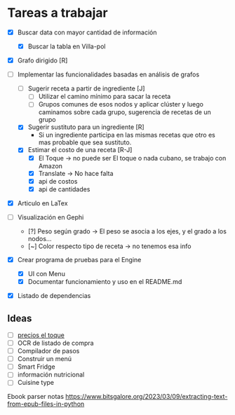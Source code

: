 # Tareas a trabajar 

- [x] Buscar data con mayor cantidad de información 

  - [x] Buscar la tabla en Villa-pol

- [x] Grafo dirigido [R]

- [ ] Implementar las funcionalidades basadas en análisis de grafos 

  - [ ] Sugerir receta a partir de ingrediente [J]
    - [ ] Utilizar el camino mínimo para sacar la receta 
    - [ ] Grupos comunes de esos nodos y aplicar clúster y luego caminamos sobre cada grupo, sugerencia de recetas de un grupo 
  - [x] Sugerir sustituto para un ingrediente [R]
    - Si un ingrediente participa en las mismas recetas que otro es mas probable que sea sustituto.
  - [x] Estimar el costo de una receta [R-J]
    - [x] El Toque -> no puede ser El toque o nada cubano, se trabajo con Amazon 
    - [x] Translate -> No hace falta 
    - [x] api de costos
    - [x] api de cantidades

- [x] Articulo en LaTex

- [ ] Visualización en Gephi 

  - [?] Peso según grado -> El peso se asocia a los ejes, y el grado a los nodos...
  - [~] Color respecto tipo de receta -> no tenemos esa info

- [x] Crear programa de pruebas para el Engine
  - [x] UI con Menu
  - [x] Documentar funcionamiento y uso en el README.md

- [x] Listado de dependencias

## Ideas 

- [ ] [precios el toque](https://precio-alimentos.eltoque.com/)
- [ ] OCR de listado de compra 
- [ ] Compilador de pasos 
- [ ] Construir un menú 
- [ ] Smart Fridge
- [ ] información nutricional
- [ ] Cuisine type

Ebook parser notas
https://www.bitsgalore.org/2023/03/09/extracting-text-from-epub-files-in-python
